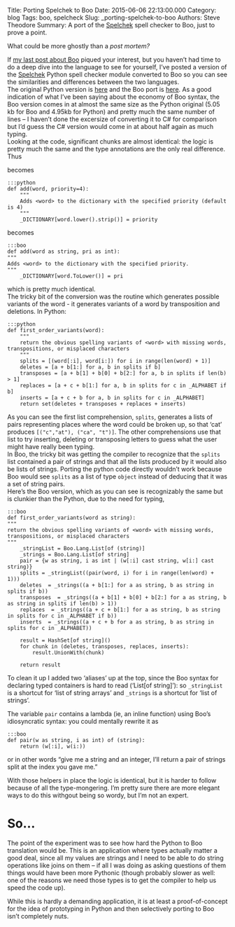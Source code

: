 Title: Porting Spelchek to Boo 
Date: 2015-06-06 22:13:00.000
Category: blog
Tags: boo, spelcheck
Slug: _porting-spelchek-to-boo
Authors: Steve Theodore
Summary: A port of the [Spelchek](https://github.com/theodox/spelchek) spell checker to Boo, just to prove a point.


What could be more ghostly than a _post mortem?_  
  
If [my last post about Boo](http://techartsurvival.blogspot.com/2015/05/boo-who.html) piqued your interest, but you haven’t had time to do a deep dive into the language to see for yourself, I’ve posted a version of the [Spelchek](https://github.com/theodox/spelchek) Python spell checker module converted to Boo so you can see the similarities and differences between the two languages.   
The original Python version is [here](https://github.com/theodox/spelchek/issues) and the Boo port is [here](https://github.com/theodox/BooSpell). As a good indication of what I’ve been saying about the economy of Boo syntax, the Boo version comes in at almost the same size as the Python original (5.05 kb for Boo and 4.95kb for Python) and pretty much the same number of lines – I haven’t done the excersize of converting it to C# for comparison but I’d guess the C# version would come in at about half again as much typing.  
Looking at the code, significant chunks are almost identical: the logic is pretty much the same and the type annotations are the only real difference.   
Thus  

becomes   
    
    :::python
    def add(word, priority=4):  
        """  
        Adds <word> to the dictionary with the specified priority (default is 4)  
        """  
        _DICTIONARY[word.lower().strip()] = priority  
    

becomes

    :::boo
    def add(word as string, pri as int):  
    """  
    Adds <word> to the dictionary with the specified priority.   
    """  
        _DICTIONARY[word.ToLower()] = pri  
    



which is pretty much identical.  
The tricky bit of the conversion was the routine which generates possible variants of the word - it generates variants of a word by transposition and deletions. In Python:  

    :::python
    def first_order_variants(word):  
        """  
        return the obvious spelling variants of <word> with missing words, transpositions, or misplaced characters  
        """  
        splits = [(word[:i], word[i:]) for i in range(len(word) + 1)]  
        deletes = [a + b[1:] for a, b in splits if b]  
        transposes = [a + b[1] + b[0] + b[2:] for a, b in splits if len(b) > 1]  
        replaces = [a + c + b[1:] for a, b in splits for c in _ALPHABET if b]  
        inserts = [a + c + b for a, b in splits for c in _ALPHABET]  
        return set(deletes + transposes + replaces + inserts)  
    

As you can see the first list comprehension, `splits`, generates a lists of pairs representing places where the word could be broken up, so that ‘cat’ produces `[("c","at"), ("ca", "t")]`. The other comprehensions use that list to try inserting, deleting or transposing letters to guess what the user might have really been typing.  
In Boo, the tricky bit was getting the compiler to recognize that the `splits` list contained a pair of strings and that all the lists produced by it would also be lists of strings. Porting the python code directly wouldn’t work because Boo would see `splits` as a list of type `object` instead of deducing that it was a set of string pairs.   
Here’s the Boo version, which as you can see is recognizably the same but is clunkier than the Python, due to the need for typing,   
    
    :::boo
    def first_order_variants(word as string):  
    """  
    return the obvious spelling variants of <word> with missing words, transpositions, or misplaced characters  
    """  
        _stringList = Boo.Lang.List[of (string)]  
        _strings = Boo.Lang.List[of string]  
        pair = {w as string, i as int | (w[:i] cast string, w[i:] cast string)}  
        splits = _stringList((pair(word, i) for i in range(len(word) + 1)))  
        deletes  = _strings((a + b[1:] for a as string, b as string in splits if b))  
        transposes  = _strings((a + b[1] + b[0] + b[2:] for a as string, b as string in splits if len(b) > 1))  
        replaces  = _strings((a + c + b[1:] for a as string, b as string in splits for c in _ALPHABET if b))  
        inserts  = _strings((a + c + b for a as string, b as string in splits for c in _ALPHABET))    
      
        result = HashSet[of string]()  
        for chunk in (deletes, transposes, replaces, inserts):  
            result.UnionWith(chunk)  
      
        return result  
    

To clean it up I added two ‘aliases’ up at the top, since the Boo syntax for declaring typed containers is hard to read (‘List[of string]’): so `_stringList` is a shortcut for ‘list of string arrays’ and `_strings` is a shortcut for ‘list of strings’.  

The variable `pair` contains a lambda (ie, an inline function) using Boo’s idiosyncratic syntax: you could mentally rewrite it as  

    :::boo
    def pair(w as string, i as int) of (string):  
        return (w[:i], w(i:))  
    

or in other words “give me a string and an integer, I’ll return a pair of strings split at the index you gave me.”  

With those helpers in place the logic is identical, but it is harder to follow because of all the type-mongering. I’m pretty sure there are more elegant ways to do this withgout being so wordy, but I’m not an expert.   

# [](https://www.blogger.com/blogger.g?blogID=3596910715538761404&bpli=1&pli=1#so)So…

The point of the experiment was to see how hard the Python to Boo translation would be. This is an application where types actually matter a good deal, since all my values are strings and I need to be able to do string operations like joins on them – if all I was doing as asking questions of them things would have been more Pythonic (though probably slower as well: one of the reasons we need those types is to get the compiler to help us speed the code up).   

While this is hardly a demanding application, it is at least a proof-of-concept for the idea of prototyping in Python and then selectively porting to Boo isn’t completely nuts.

